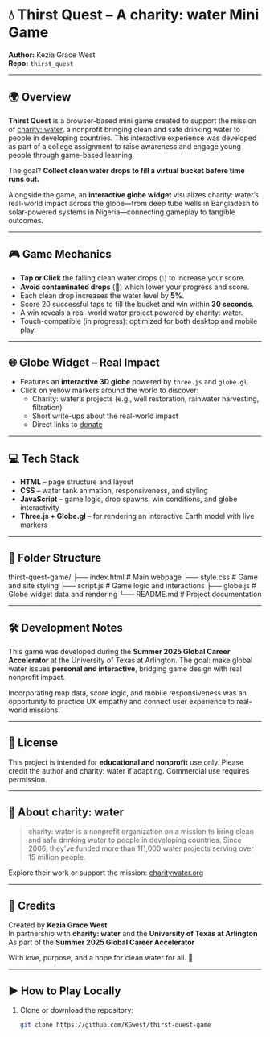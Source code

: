 # 💧 Thirst Quest – A charity: water Mini Game

**Author:** Kezia Grace West  
**Repo:** `thirst_quest`

---

## 🌍 Overview

**Thirst Quest** is a browser-based mini game created to support the mission of [charity: water](https://www.charitywater.org/), a nonprofit bringing clean and safe drinking water to people in developing countries. This interactive experience was developed as part of a college assignment to raise awareness and engage young people through game-based learning.

The goal? **Collect clean water drops to fill a virtual bucket before time runs out.**

Alongside the game, an **interactive globe widget** visualizes charity: water’s real-world impact across the globe—from deep tube wells in Bangladesh to solar-powered systems in Nigeria—connecting gameplay to tangible outcomes.

---

## 🎮 Game Mechanics

- **Tap or Click** the falling clean water drops (💧) to increase your score.
- **Avoid contaminated drops** (🧪) which lower your progress and score.
- Each clean drop increases the water level by **5%**.
- Score 20 successful taps to fill the bucket and win within **30 seconds**.
- A win reveals a real-world water project powered by charity: water.
- Touch-compatible (in progress): optimized for both desktop and mobile play.

---

## 🌐 Globe Widget – Real Impact

- Features an **interactive 3D globe** powered by `three.js` and `globe.gl`.
- Click on yellow markers around the world to discover:
  - Charity: water’s projects (e.g., well restoration, rainwater harvesting, filtration)
  - Short write-ups about the real-world impact
  - Direct links to [donate](https://www.charitywater.org/donate)

---

## 💻 Tech Stack

- **HTML** – page structure and layout
- **CSS** – water tank animation, responsiveness, and styling
- **JavaScript** – game logic, drop spawns, win conditions, and globe interactivity
- **Three.js + Globe.gl** – for rendering an interactive Earth model with live markers

---

## 📁 Folder Structure

thirst-quest-game/
├── index.html # Main webpage
├── style.css # Game and site styling
├── script.js # Game logic and interactions
├── globe.js # Globe widget data and rendering
└── README.md # Project documentation


---

## 🛠️ Development Notes

This game was developed during the **Summer 2025 Global Career Accelerator** at the University of Texas at Arlington. The goal: make global water issues **personal and interactive**, bridging game design with real nonprofit impact.

Incorporating map data, score logic, and mobile responsiveness was an opportunity to practice UX empathy and connect user experience to real-world missions.

---

## 📜 License

This project is intended for **educational and nonprofit** use only. Please credit the author and charity: water if adapting. Commercial use requires permission.

---

## 🤝 About charity: water

> charity: water is a nonprofit organization on a mission to bring clean and safe drinking water to people in developing countries. Since 2006, they've funded more than 111,000 water projects serving over 15 million people.

Explore their work or support the mission: [charitywater.org](https://www.charitywater.org)

---

## 🙌 Credits

Created by **Kezia Grace West**  
In partnership with **charity: water** and the **University of Texas at Arlington**  
As part of the **Summer 2025 Global Career Accelerator**

With love, purpose, and a hope for clean water for all. 💙

---

## ▶️ How to Play Locally

1. Clone or download the repository:
   ```bash
   git clone https://github.com/KGwest/thirst-quest-game
